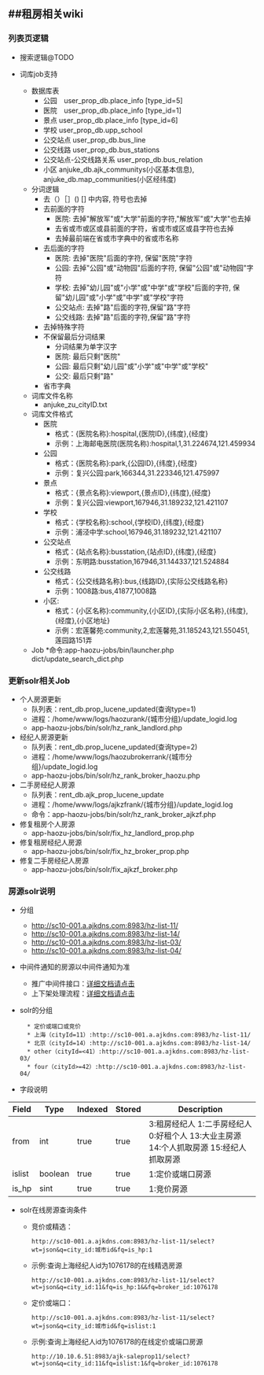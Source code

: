 ##租房相关wiki
---

### 列表页逻辑

* 搜索逻辑@TODO


* 词库job支持
    * 数据库表
        * 公园　user_prop_db.place_info [type_id=5]
        * 医院　user_prop_db.place_info [type_id=1]
        * 景点  user_prop_db.place_info [type_id=6]
        * 学校  user_prop_db.upp_school
        * 公交站点 user_prop_db.bus_line
        * 公交线路 user_prop_db.bus_stations
        * 公交站点-公交线路关系 user_prop_db.bus_relation
        * 小区  anjuke_db.ajk_communitys(小区基本信息), anjuke_db.map_communities(小区经纬度)
    * 分词逻辑
        * 去（）［］() [] 中内容, 符号也去掉
        * 去前面的字符
            * 医院: 去掉"解放军"或"大学"前面的字符,"解放军"或"大学"也去掉
            * 去省或市或区或县前面的字符，省或市或区或县字符也去掉
            * 去掉最前端在省或市字典中的省或市名称
        * 去后面的字符
            * 医院:     去掉"医院"后面的字符, 保留"医院"字符
            * 公园:     去掉"公园"或"动物园"后面的字符, 保留"公园"或"动物园"字符
            * 学校:     去掉"幼儿园"或"小学"或"中学"或"学校"后面的字符, 保留"幼儿园"或"小学"或"中学"或"学校"字符
            * 公交站点: 去掉"路"后面的字符,保留"路"字符
            * 公交线路: 去掉"路"后面的字符,保留"路"字符
        * 去掉特殊字符
        * 不保留最后分词结果
            * 分词结果为单字汉字
            * 医院: 最后只剩"医院"
            * 公园: 最后只剩"幼儿园"或"小学"或"中学"或"学校"
            * 公交: 最后只剩"路"
        * 省市字典
    * 词库文件名称
        * anjuke_zu_cityID.txt
    * 词库文件格式
        * 医院
            * 格式：{医院名称}:hospital,{医院ID},{纬度},{经度}
            * 示例：上海邮电医院(医院名称):hospital,1,31.224674,121.459934
        * 公园
            * 格式：{医院名称}:park,{公园ID},{纬度},{经度}
            * 示例：复兴公园:park,166344,31.223346,121.475997
        * 景点
            * 格式：{景点名称}:viewport,{景点ID},{纬度},{经度}
            * 示例：复兴公园:viewport,167946,31.189232,121.421107
        * 学校
            * 格式：{学校名称}:school,{学校ID},{纬度},{经度}
            * 示例：浦泾中学:school,167946,31.189232,121.421107
        * 公交站点
            * 格式：{站点名称}:busstation,{站点ID},{纬度},{经度}
            * 示例：东明路:busstation,167946,31.144337,121.524884
        * 公交线路
            * 格式：{公交线路名称}:bus,{线路ID},{实际公交线路名称}
            * 示例：1008路:bus,41877,1008路
        * 小区:
            * 格式：{小区名称}:community,{小区ID},{实际小区名称},{纬度},{经度},{小区地址}
            * 示例：宏莲馨苑:community,2,宏莲馨苑,31.185243,121.550451,莲园路151弄
    * Job
        *命令:app-haozu-jobs/bin/launcher.php dict/update_search_dict.php


### 更新solr相关Job
* 个人房源更新
    * 队列表：rent_db.prop_lucene_updated(查询type=1)
    * 进程：/home/www/logs/haozurank/{城市分组}/update_logid.log
    * app-haozu-jobs/bin/solr/hz_rank_landlord.php 
* 经纪人房源更新
    * 队列表：rent_db.prop_lucene_updated(查询type=2)
    * 进程：/home/www/logs/haozubrokerrank/{城市分组}/update_logid.log
    * app-haozu-jobs/bin/solr/hz_rank_broker_haozu.php 
* 二手房经纪人房源
    * 队列表：rent_db.ajk_prop_lucene_update
    * 进程：/home/www/logs/ajkzfrank/{城市分组}/update_logid.log
    * 命令：app-haozu-jobs/bin/solr/hz_rank_broker_ajkzf.php 
* 修复租房个人房源
    * app-haozu-jobs/bin/solr/fix_hz_landlord_prop.php
* 修复租房经纪人房源
    * app-haozu-jobs/bin/solr/fix_hz_broker_prop.php
* 修复二手房经纪人房源
    * app-haozu-jobs/bin/solr/fix_ajkzf_broker.php  

### 房源solr说明

* 分组

    * http://sc10-001.a.ajkdns.com:8983/hz-list-11/
    * http://sc10-001.a.ajkdns.com:8983/hz-list-14/
    * http://sc10-001.a.ajkdns.com:8983/hz-list-03/
    * http://sc10-001.a.ajkdns.com:8983/hz-list-04/
    
* 中间件通知的房源以中间件通知为准

    * 推广中间件接口：[详细文档请点击](SpreadMiddleware.md)
    * 上下架处理流程：[详细文档请点击](SpreadUpdown.md)


* solr的分组

	    * 定价或端口或竞价
        * 上海（cityId=11）:http://sc10-001.a.ajkdns.com:8983/hz-list-11/
        * 北京（cityId=14）:http://sc10-001.a.ajkdns.com:8983/hz-list-14/
        * other（cityId=<41）:http://sc10-001.a.ajkdns.com:8983/hz-list-03/
        * four（cityId>=42）:http://sc10-001.a.ajkdns.com:8983/hz-list-04/
    
    
* 字段说明

Field|Type|Indexed|Stored|Description
---|---|---|---|---
from|int|true|true |3:租房经纪人 1:二手房经纪人 0:好租个人 13:大业主房源 14:个人抓取房源 15:经纪人抓取房源
islist|boolean|true|true |1:定价或端口房源
is_hp|sint|true|true |1:竞价房源

* solr在线房源查询条件
    * 竞价或精选：
    
      ```
      http://sc10-001.a.ajkdns.com:8983/hz-list-11/select?wt=json&q=city_id:城市id&fq=is_hp:1
      ```

    * 示例:查询上海经纪人id为1076178的在线精选房源
    
	  ```
      http://sc10-001.a.ajkdns.com:8983/hz-list-11/select?wt=json&q=city_id:11&fq=is_hp:1&&fq=broker_id:1076178
      ```
      
    * 定价或端口：
    
      ```
      http://sc10-001.a.ajkdns.com:8983/hz-list-11/select?wt=json&q=city_id:城市id&fq=islist:1
      ```

    * 示例:查询上海经纪人id为1076178的在线定价或端口房源

      ```
      http://10.10.6.51:8983/ajk-saleprop11/select?wt=json&q=city_id:11&fq=islist:1&fq=broker_id:1076178
      ```
